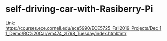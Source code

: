 # self-driving-car-with-Rasiberry-Pi

Link: https://courses.ece.cornell.edu/ece5990/ECE5725_Fall2019_Projects/Dec_11_Demo/RC%20Car/ym474_zl768_Tuesday/index.html#intr
